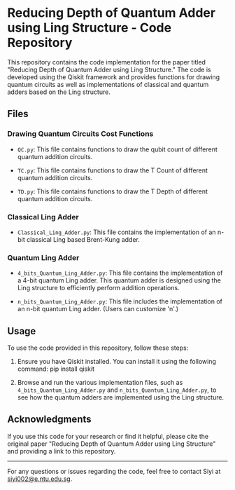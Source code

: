 # Reducing Depth of Quantum Adder using Ling Structure - Code Repository

This repository contains the code implementation for the paper titled "Reducing Depth of Quantum Adder using Ling Structure." The code is developed using the Qiskit framework and provides functions for drawing quantum circuits as well as implementations of classical and quantum adders based on the Ling structure.

## Files

### Drawing Quantum Circuits Cost Functions

- `QC.py`: This file contains functions to draw the qubit count of different quantum addition circuits.

- `TC.py`:  This file contains functions to draw the T Count of different quantum addition circuits.

- `TD.py`:  This file contains functions to draw the T Depth of different quantum addition circuits.
### Classical Ling Adder

- `Classical_Ling_Adder.py`: This file contains the implementation of an n-bit classical Ling based Brent-Kung adder. 

### Quantum Ling Adder

- `4_bits_Quantum_Ling_Adder.py`: This file contains the implementation of a 4-bit quantum Ling adder. This quantum adder is designed using the Ling structure to efficiently perform addition operations.

- `n_bits_Quantum_Ling_Adder.py`: This file includes the implementation of an n-bit quantum Ling adder. (Users can customize 'n'.)
## Usage

To use the code provided in this repository, follow these steps:

1. Ensure you have Qiskit installed. You can install it using the following command:
pip install qiskit


2. Browse and run the various implementation files, such as `4_bits_Quantum_Ling_Adder.py` and `n_bits_Quantum_Ling_Adder.py`, to see how the quantum adders are implemented using the Ling structure.

## Acknowledgments

If you use this code for your research or find it helpful, please cite the original paper "Reducing Depth of Quantum Adder using Ling Structure" and providing a link to this repository.

---

For any questions or issues regarding the code, feel free to contact Siyi at siyi002@e.ntu.edu.sg.
